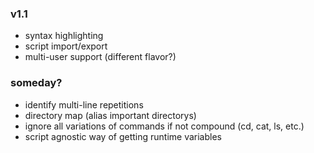 ### v1.1
- syntax highlighting
- script import/export
- multi-user support (different flavor?)

### someday?
- identify multi-line repetitions
- directory map (alias important directorys)
- ignore all variations of commands if not compound (cd, cat, ls, etc.)
- script agnostic way of getting runtime variables